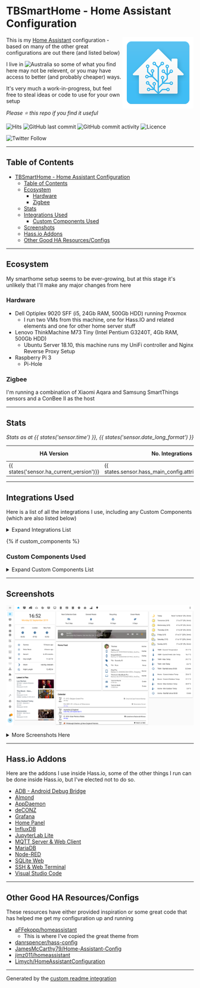 # TBSmartHome - Home Assistant Configuration

<img align="right" src="./.assets/logo.png?raw=true">

This is my [Home Assistant](https://www.home-assistant.io/) configuration - based on many of the other great configurations are out there (and listed below)

I live in ![Australia](http://flags.ox3.in/mini/au.png) so some of what you find here may not be relevent, or you may have access to better (and probably cheaper) ways.

It's very much a work-in-progress, but feel free to steal ideas or code to use for your own setup

_Please :star: this repo if you find it useful_

![Hits](http://hits.dwyl.io/bacco007/HomeAssistantConfig.svg)
![GitHub last commit](https://img.shields.io/github/last-commit/bacco007/HomeAssistantConfig?style=flat-square) ![GitHub commit activity](https://img.shields.io/github/commit-activity/w/bacco007/HomeAssistantConfig?style=flat-square)
![Licence](https://img.shields.io/badge/license-Unlicense-blue.svg?style=flat-square)

![Twitter Follow](https://img.shields.io/twitter/follow/bacco007?style=social)

---

## Table of Contents

- [TBSmartHome - Home Assistant Configuration](#tbsmarthome---home-assistant-configuration)
  - [Table of Contents](#table-of-contents)
  - [Ecosystem](#ecosystem)
    - [Hardware](#hardware)
    - [Zigbee](#zigbee)
  - [Stats](#stats)
  - [Integrations Used](#integrations-used)
    - [Custom Components Used](#custom-components-used)
  - [Screenshots](#screenshots)
  - [Hass.io Addons](#hassio-addons)
  - [Other Good HA Resources/Configs](#other-good-ha-resourcesconfigs)

---

## Ecosystem

My smarthome setup seems to be ever-growing, but at this stage it's unlikely that I'll make any major changes from here

### Hardware

- Dell Optiplex 9020 SFF (i5, 24Gb RAM, 500Gb HDD) running Proxmox
  - I run two VMs from this machine, one for Hass.IO and related elements and one for other home server stuff
- Lenovo ThinkMachine M73 Tiny (Intel Pentium G3240T, 4Gb RAM, 500Gb HDD)
  - Ubuntu Server 18.10, this machine runs my UniFi controller and Nginx Reverse Proxy Setup
- Raspberry Pi 3
  - Pi-Hole

### Zigbee

I'm running a combination of Xiaomi Aqara and Samsung SmartThings sensors and a ConBee II as the host

---

## Stats

_Stats as at {{ states('sensor.time') }}, {{ states('sensor.date_long_format') }}_

| HA Version                               | No. Integrations                                        | No. Entities | No. Sensors | No. Automations |
| ---------------------------------------- | ------------------------------------------------------- | ------------ | ----------- | --------------- |
| {{ states('sensor.ha_current_version')}} | {{ states.sensor.hass_main_config.attributes.components | count }}     | {{states    | count}}         | {{states.sensor | count}} | {{states.automation | count}} |

---

## Integrations Used

Here is a list of all the integrations I use, including any Custom Components (which are also listed below)

<details>
<summary>Expand Integrations List</summary>
{% set a = states.sensor.hass_main_config.attributes.components %}
{% for integration in a|sort %}
- [{{integration}}](https://www.home-assistant.io/components/{{integration}}){% endfor -%}
</details>

{% if custom_components %}

### Custom Components Used

<details>
<summary>Expand Custom Components List</summary>
{% for integration in custom_components|sort(attribute='name') %}
- [{{integration.name}}]({{integration.documentation}}){% endfor -%}
{% endif %}
</details>

---

## Screenshots

![Screenshot - Home](./.assets/screencapture-home.png?raw=True)

<details>
<summary>More Screenshots Here</summary>

![Screenshot - System](./.assets/screencapture-system.png?raw=True)

![Screenshot - Fire](./assets/screencapture-fire.png?raw=True)

![Screenshot - HA](./.assets/screencapture-homeassistant.png?raw=True)

</details>

---

## Hass.io Addons

Here are the addons I use inside Hass.io, some of the other things I run can be done inside Hass.io, but I've elected not to do so.

- [ADB - Android Debug Bridge](https://github.com/hassio-addons/addon-adb)
- [Almond]()
- [AppDaemon](https://github.com/hassio-addons/addon-appdaemon3)
- [deCONZ](https://github.com/home-assistant/hassio-addons/tree/master/deconz)
- [Grafana](https://github.com/hassio-addons/addon-grafana)
- [Home Panel]()
- [InfluxDB](https://github.com/hassio-addons/addon-influxdb)
- [JupyterLab Lite](https://github.com/hassio-addons/addon-jupyterlab-lite)
- [MQTT Server & Web Client](https://github.com/hassio-addons/addon-mqtt/)
- [MariaDB]()
- [Node-RED](https://github.com/hassio-addons/addon-node-red/)
- [SQLite Web](https://github.com/hassio-addons/addon-sqlite-web/)
- [SSH & Web Terminal](https://github.com/hassio-addons/addon-ssh/)
- [Visual Studio Code]()

---

## Other Good HA Resources/Configs

These resources have either provided inspiration or some great code that has helped me get my configuration up and running

- [aFFekopp/homeassistant](https://github.com/aFFekopp/homeassistant)
  - This is where I've copied the great theme from
- [danrspencer/hass-config](https://github.com/danrspencer/hass-config)
- [JamesMcCarthy79/Home-Assistant-Config](https://github.com/JamesMcCarthy79/Home-Assistant-Config)
- [jimz011/homeassistant](https://github.com/jimz011/homeassistant)
- [Limych/HomeAssistantConfiguration](https://github.com/Limych/HomeAssistantConfiguration)

---

Generated by the [custom readme integration](https://github.com/custom-components/readme)
